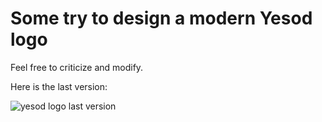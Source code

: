 # Some try to design a modern Yesod logo

Feel free to criticize and modify.

Here is the last version:

![yesod logo last version](https://github.com/yogsototh/yesod_logo/raw/master/yesod_logo.png)
